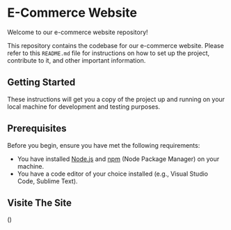 # E-Commerce Website

Welcome to our e-commerce website repository!

This repository contains the codebase for our e-commerce website. Please refer to this `README.md` file for instructions on how to set up the project, contribute to it, and other important information.

## Getting Started

These instructions will get you a copy of the project up and running on your local machine for development and testing purposes.

## Prerequisites

Before you begin, ensure you have met the following requirements:
- You have installed [Node.js](https://nodejs.org/) and [npm](https://www.npmjs.com/) (Node Package Manager) on your machine.
- You have a code editor of your choice installed (e.g., Visual Studio Code, Sublime Text).

## Visite The Site
()




   
 
